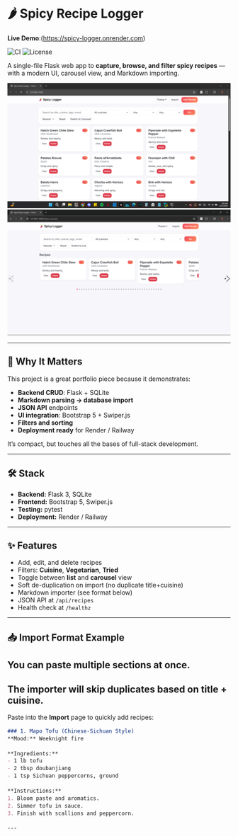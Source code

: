 # 🌶️ Spicy Recipe Logger

**Live Demo**:(https://spicy-logger.onrender.com)

![CI](https://img.shields.io/github/actions/workflow/status/smitch93/spicy_logger/ci.yml?branch=main)
![License](https://img.shields.io/badge/license-MIT-informational)

A single-file Flask web app to **capture, browse, and filter spicy recipes** — with a modern UI, carousel view, and Markdown importing.

![List View](screenshots/list_view.png)  
![Carousel View](screenshots/carousel_view.png)  

---

## 🚀 Why It Matters

This project is a great portfolio piece because it demonstrates:

- **Backend CRUD**: Flask + SQLite
- **Markdown parsing → database import**
- **JSON API** endpoints
- **UI integration**: Bootstrap 5 + Swiper.js
- **Filters and sorting**
- **Deployment ready** for Render / Railway

It’s compact, but touches all the bases of full-stack development.

---

## 🛠️ Stack

- **Backend:** Flask 3, SQLite
- **Frontend:** Bootstrap 5, Swiper.js
- **Testing:** pytest
- **Deployment:** Render / Railway

---

## ✨ Features

- Add, edit, and delete recipes  
- Filters: **Cuisine**, **Vegetarian**, **Tried**  
- Toggle between **list** and **carousel** view  
- Soft de-duplication on import (no duplicate title+cuisine)  
- Markdown importer (see format below)  
- JSON API at `/api/recipes`  
- Health check at `/healthz`

---

## 📥 Import Format Example

## You can paste multiple sections at once.
## The importer will skip duplicates based on title + cuisine.

Paste into the **Import** page to quickly add recipes:

```markdown
### 1. Mapo Tofu (Chinese-Sichuan Style)
**Mood:** Weeknight fire

**Ingredients:**
- 1 lb tofu
- 2 tbsp doubanjiang
- 1 tsp Sichuan peppercorns, ground

**Instructions:**
1. Bloom paste and aromatics.
2. Simmer tofu in sauce.
3. Finish with scallions and peppercorn.

---

